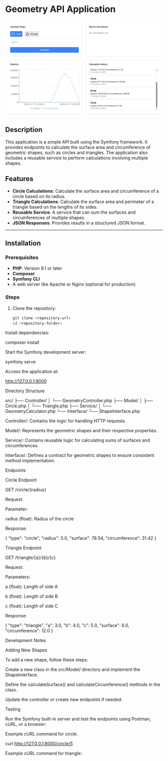 # Geometry API Application

![Geometry API demo image](./assets/demoimg.png)

## Description

This application is a simple API built using the Symfony framework. It provides endpoints to calculate the surface area and circumference of geometric shapes, such as circles and triangles. The application also includes a reusable service to perform calculations involving multiple shapes.

## Features

- **Circle Calculations**: Calculate the surface area and circumference of a circle based on its radius.
- **Triangle Calculations**: Calculate the surface area and perimeter of a triangle based on the lengths of its sides.
- **Reusable Service**: A service that can sum the surfaces and circumferences of multiple shapes.
- **JSON Responses**: Provides results in a structured JSON format.

---

## Installation

### Prerequisites

- **PHP**: Version 8.1 or later
- **Composer**
- **Symfony CLI**
- A web server like Apache or Nginx (optional for production)

### Steps

1. Clone the repository:
   ```bash
   git clone <repository-url>
   cd <repository-folder>


Install dependencies:

composer install

Start the Symfony development server:

symfony serve

Access the application at:

http://127.0.0.1:8000

Directory Structure

src/
├── Controller/
│   └── GeometryController.php
├── Model/
│   ├── Circle.php
│   └── Triangle.php
├── Service/
│   └── GeometryCalculator.php
└── Interface/
    └── ShapeInterface.php

Controller/: Contains the logic for handling HTTP requests.

Model/: Represents the geometric shapes and their respective properties.

Service/: Contains reusable logic for calculating sums of surfaces and circumferences.

Interface/: Defines a contract for geometric shapes to ensure consistent method implementation.

Endpoints

Circle Endpoint

GET /circle/{radius}

Request:

Parameter:

radius (float): Radius of the circle

Response:

{
  "type": "circle",
  "radius": 5.0,
  "surface": 78.54,
  "circumference": 31.42
}

Triangle Endpoint

GET /triangle/{a}/{b}/{c}

Request:

Parameters:

a (float): Length of side A

b (float): Length of side B

c (float): Length of side C

Response:

{
  "type": "triangle",
  "a": 3.0,
  "b": 4.0,
  "c": 5.0,
  "surface": 6.0,
  "circumference": 12.0
}

Development Notes

Adding New Shapes

To add a new shape, follow these steps:

Create a new class in the src/Model/ directory and implement the ShapeInterface.

Define the calculateSurface() and calculateCircumference() methods in the class.

Update the controller or create new endpoints if needed.

Testing

Run the Symfony built-in server and test the endpoints using Postman, cURL, or a browser:

Example cURL command for circle:

curl http://127.0.0.1:8000/circle/5

Example cURL command for triangle:
